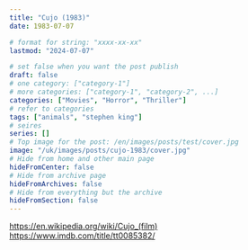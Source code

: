 ```yaml
---
title: "Cujo (1983)"
date: 1983-07-07

# format for string: "xxxx-xx-xx"
lastmod: "2024-07-07"

# set false when you want the post publish
draft: false
# one category: ["category-1"]
# more categories: ["category-1", "category-2", ...]
categories: ["Movies", "Horror", "Thriller"]
# refer to categories
tags: ["animals", "stephen king"]
# seires
series: []
# Top image for the post: /en/images/posts/test/cover.jpg
image: "/uk/images/posts/cujo-1983/cover.jpg"
# Hide from home and other main page
hideFromCenter: false
# Hide from archive page
hideFromArchives: false
# Hide from everything but the archive
hideFromSection: false
---
```

https://en.wikipedia.org/wiki/Cujo_(film)
https://www.imdb.com/title/tt0085382/
<!--more-->